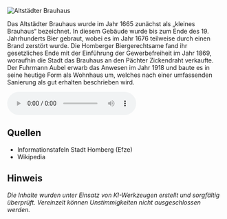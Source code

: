 ![Altstädter Brauhaus](./images/homberg/p1.jpg)

Das Altstädter Brauhaus wurde im Jahr 1665 zunächst als „kleines Brauhaus“ bezeichnet. In diesem Gebäude wurde bis zum Ende des 19. Jahrhunderts Bier gebraut, wobei es im Jahr 1676 teilweise durch einen Brand zerstört wurde. Die Homberger Biergerechtsame fand ihr gesetzliches Ende mit der Einführung der Gewerbefreiheit im Jahr 1869, woraufhin die Stadt das Brauhaus an den Pächter Zickendraht verkaufte. Der Fuhrmann Aubel erwarb das Anwesen im Jahr 1918 und baute es in seine heutige Form als Wohnhaus um, welches nach einer umfassenden Sanierung als gut erhalten beschrieben wird.

<audio controls class="full-width-audio">
  <source src="locales/homberg/de/p1.mp3" type="audio/mpeg">
  Dein Browser unterstützt kein Audioelement.
</audio>

## Quellen

- Informationstafeln Stadt Homberg (Efze)
- Wikipedia

## Hinweis

_Die Inhalte wurden unter Einsatz von KI-Werkzeugen erstellt und sorgfältig überprüft. Vereinzelt können Unstimmigkeiten nicht ausgeschlossen werden._